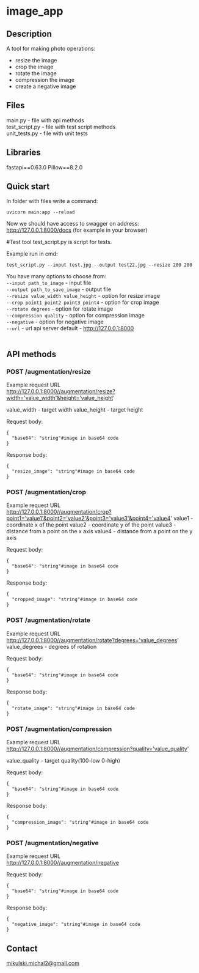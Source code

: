 # image_app
## Description
A tool for making photo operations:
- resize the image
- crop the image
- rotate the image
- compression the image
- create a negative image

## Files

main.py - file with api methods<br />
test_script.py - file with test script methods<br />
unit_tests.py - file with unit tests<br />


## Libraries

fastapi==0.63.0
Pillow==8.2.0

## Quick start
In folder with files write a command:
```
uvicorn main:app --reload
```
Now we should have access to swagger on address:
http://127.0.0.1:8000/docs
(for example in your browser)

#Test tool
test_script.py is script for tests.

Example run in cmd:
```
test_script.py --input test.jpg --output test22.jpg --resize 200 200
```

You have many options to choose from:<br />
```--input path_to_image``` - input file<br />
```--output path_to_save_image``` - output file<br />
```--resize value_width value_height``` - option for resize image<br />
```--crop point1 point2 point3 point4``` - option for crop image<br />
```--rotate degrees``` - option for rotate image<br />
```--compression quality``` - option for compression image<br />
```--negative``` - option for negative image<br />
```--url``` - url api server default - http://127.0.0.1:8000<br /><br />

## API methods
### POST /augmentation/resize<br />
Example request URL<br />
http://127.0.0.1:8000//augmentation/resize?width='value_width'&height='value_height'

value_width - target width
value_height - target height

Request body:<br />
```
{
  "base64": "string"#image in base64 code
}
```
Response body:<br />
```
{
  "resize_image": "string"#image in base64 code
}
```
### POST /augmentation/crop<br />
Example request URL<br />
http://127.0.0.1:8000//augmentation/crop?point1='value1'&point2='value2'&point3='value3'&point4='value4'
value1 - coordinate x of the point
value2 - coordinate y of the point
value3 - distance from a point on the x axis
value4 - distance from a point on the y axis

Request body:<br />
```
{
  "base64": "string"#image in base64 code
}
```
Response body:<br />
```
{
  "cropped_image": "string"#image in base64 code
}
```
### POST /augmentation/rotate<br />
Example request URL<br />
http://127.0.0.1:8000//augmentation/rotate?degrees='value_degrees'
value_degrees - degrees of rotation

Request body:<br />
```
{
  "base64": "string"#image in base64 code
}
```
Response body:<br />
```
{
  "rotate_image": "string"#image in base64 code
}
```
### POST /augmentation/compression<br />
Example request URL<br />
http://127.0.0.1:8000//augmentation/compression?quality='value_quality'

value_quality - target quality(100-low 0-high)

Request body:<br />
```
{
  "base64": "string"#image in base64 code
}
```
Response body:<br />
```
{
  "compression_image": "string"#image in base64 code
}
```
### POST /augmentation/negative<br />
Example request URL<br />
http://127.0.0.1:8000//augmentation/negative

Request body:<br />
```
{
  "base64": "string"#image in base64 code
}
```
Response body:<br />
```
{
  "negative_image": "string"#image in base64 code
}
```

## Contact
mikulski.michal2@gmail.com

